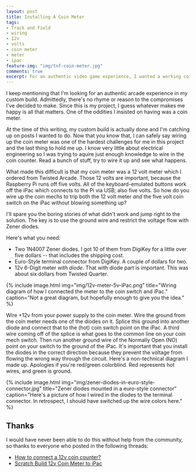 ```yaml
---
layout: post
title: Installing A Coin Meter
tags:
- Track and Field
- wiring
- 12v
- volts
- coin meter
- meter
- ipac
feature-img: "img/tnf-coin-meter.jpg"
comments: true
excerpt: For an authentic video game experience, I wanted a working coin meter in my scratch built game. Knowing very little about wiring, I needed a lot of help from the community to pull this off.
---
```

I keep mentioning that I'm looking for an authentic arcade experience in my custom build. Admittedly, there's no rhyme or reason to the compromises I've decided to make. Since this is my project, I guess whatever makes me happy is all that matters. One of the oddities I insisted on having was a coin meter.

At the time of this writing, my custom build is actually done and I'm catching up on posts I wanted to do. Now that you know that, I can safely say wiring up the coin meter was one of the hardest challenges for me in this project and the last thing to hold me up. I know very little about electrical engineering so I was trying to aquire just enough knowledge to wire in the coin counter. Read a bunch of stuff, try to wire it up and see what happens.

What made this difficult is that my coin meter was a 12 volt meter which I ordered from Twisted Arcade. Those 12 volts are important, because the Raspberry Pi runs off five volts. All of the keyboard-emulated buttons work off the iPac which connects to the Pi via USB; also five volts. So how do you wire up the coin mechs to trip both the 12 volt meter *and* the five volt coin switch on the iPac without blowing something up?

I'll spare you the boring stories of what didn't work and jump right to the solution. The key is to use the ground wire and restrict the voltage flow with Zener diodes.

Here's what you need:

* Two 1N4007 Zener diodes. I got 10 of them from DigiKey for a little over five dollars -- that includes the shipping cost.
* Euro-Style terminal connector from DigiKey. A couple of dollars for two.
* 12v 6-Digit meter *with diode*. That with diode part is important. This was about six dollars from Twisted Quarter.

{% include image.html
            img="img/12v-meter-5v-iPac.png"
            title="Wiring diagram of how I connected the meter to the coin switch and iPac."
            caption="Not a great diagram, but hopefully enough to give you the idea." %}

Wire +12v from your power supply to the coin meter. Wire the ground from the coin meter needs one of the diodes on it. Splice this ground into another diode and connect that to the (hot) coin switch point on the iPac. A third wire coming off of the splice is what goes to the common line on your coin mech switch. Then run another ground wire of the Normally Open (NO) point on your switch to the ground of the iPac. It's important that you install the diodes in the correct direction because they prevent the voltage from flowing the wrong way through the circuit. Here's a non-technical diagram I made up. Apologies if you're red/green colorblind. Red represents hot wires, and green is ground.

{% include image.html
            img="img/zener-diodes-in-euro-style-connector.jpg"
            title="Zener diodes mounted in a euro-style connector"
            caption="Here's a picture of how I wired in the diodes to the terminal connector. In retrospect, I should have switched up the wire colors here." %}

## Thanks
I would have never been able to do this without help from the community, so thanks to everyone who posted in the following threads:

* [How to connect a 12v coin counter?](http://forum.arcadecontrols.com/index.php/topic,98804.msg1043833.html?PHPSESSID=c6su3m0d17l8fggk38ullon4d5#msg1043833)
* [Scratch Build 12v Coin Meter to iPac](https://forums.arcade-museum.com/showthread.php?t=408030)
